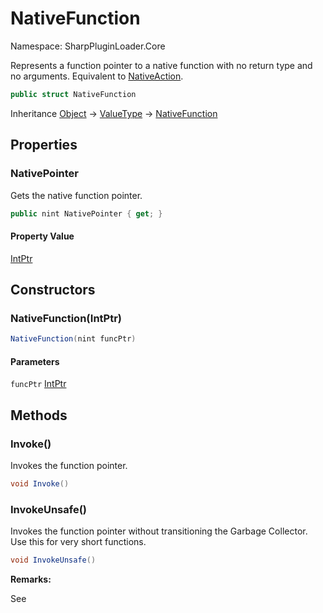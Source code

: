 # NativeFunction

Namespace: SharpPluginLoader.Core

Represents a function pointer to a native function with no return type and no arguments. Equivalent to [NativeAction](./SharpPluginLoader.Core.NativeAction.md).

```csharp
public struct NativeFunction
```

Inheritance [Object](https://docs.microsoft.com/en-us/dotnet/api/System.Object) → [ValueType](https://docs.microsoft.com/en-us/dotnet/api/System.ValueType) → [NativeFunction](./SharpPluginLoader.Core.NativeFunction.md)

## Properties

### **NativePointer**

Gets the native function pointer.

```csharp
public nint NativePointer { get; }
```

#### Property Value

[IntPtr](https://docs.microsoft.com/en-us/dotnet/api/System.IntPtr)<br>

## Constructors

### **NativeFunction(IntPtr)**

```csharp
NativeFunction(nint funcPtr)
```

#### Parameters

`funcPtr` [IntPtr](https://docs.microsoft.com/en-us/dotnet/api/System.IntPtr)<br>

## Methods

### **Invoke()**

Invokes the function pointer.

```csharp
void Invoke()
```

### **InvokeUnsafe()**

Invokes the function pointer without transitioning the Garbage Collector. Use this for very short functions.

```csharp
void InvokeUnsafe()
```

**Remarks:**

See
